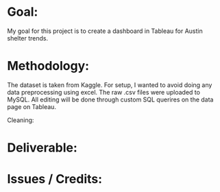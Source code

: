 # Goal:

My goal for this project is to create a dashboard in Tableau for Austin shelter trends.

# Methodology:

The dataset is taken from Kaggle. For setup, I wanted to avoid doing any data preprocessing using excel. The raw .csv files were uploaded to MySQL. All editing will be done through custom SQL querires on the data page on Tableau. 

Cleaning:

# Deliverable:
# Issues / Credits:
